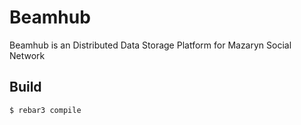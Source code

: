 Beamhub
=====

Beamhub is an Distributed Data Storage Platform for Mazaryn Social Network

Build
-----

    $ rebar3 compile
